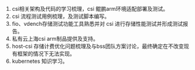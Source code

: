 1. csi相关架构及代码的学习梳理，csi 鲲鹏arm环境适配部署及测试。
2. csi 流程测试用例梳理，及测试脚本编写。
3. fio、vdench存储测试功能工具熟悉并对 csi 进行存储性能测试并形成测试报告。
4. 私有云上海csi arm制品提供及支持。
5. host-csi 存储计费优化问题梳理及与bss团队方案讨论，最终确定在不改变现有框架的情况下无法实现。
6. kubernetes 知识学习。



